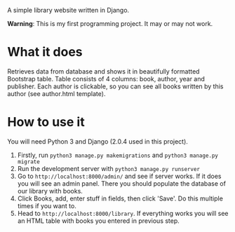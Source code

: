 A simple library website written in Django.

**Warning**: This is my first programming project. It may or may not work. 

# What it does

Retrieves data from database and shows it in beautifully formatted Bootstrap table.
Table consists of 4 columns: book, author, year and publisher.
Each author is clickable, so you can see all books written by this author (see author.html template).

# How to use it

You will need Python 3 and Django (2.0.4 used in this project).

1. Firstly, run `python3 manage.py makemigrations` and `python3 manage.py migrate`
2. Run the development server with `python3 manage.py runserver`
3. Go to `http://localhost:8000/admin/` and see if server works. If it does you will see an admin panel. There you should populate the database of our library with books.
4. Click Books, add, enter stuff in fields, then click 'Save'. Do this multiple times if you want to.
5. Head to `http://localhost:8000/library`. If everything works you will see an HTML table with books you entered in previous step.
